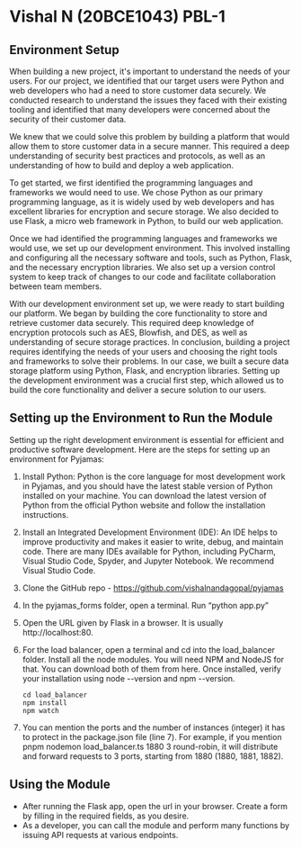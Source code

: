 # Vishal N (20BCE1043) PBL-1

## **Environment Setup**

When building a new project, it's important to understand the needs of your users. For our project, we identified that our target users were Python and web developers who had a need to store customer data securely. We conducted research to understand the issues they faced with their existing tooling and identified that many developers were concerned about the security of their customer data.

We knew that we could solve this problem by building a platform that would allow them to store customer data in a secure manner. This required a deep understanding of security best practices and protocols, as well as an understanding of how to build and deploy a web application.

To get started, we first identified the programming languages and frameworks we would need to use. We chose Python as our primary programming language, as it is widely used by web developers and has excellent libraries for encryption and secure storage. We also decided to use Flask, a micro web framework in Python, to build our web application.

Once we had identified the programming languages and frameworks we would use, we set up our development environment. This involved installing and configuring all the necessary software and tools, such as Python, Flask, and the necessary encryption libraries. We also set up a version control system to keep track of changes to our code and facilitate collaboration between team members.

With our development environment set up, we were ready to start building our platform. We began by building the core functionality to store and retrieve customer data securely. This required deep knowledge of encryption protocols such as AES, Blowfish, and DES, as well as understanding of secure storage practices.
In conclusion, building a project requires identifying the needs of your users and choosing the right tools and frameworks to solve their problems. In our case, we built a secure data storage platform using Python, Flask, and encryption libraries. Setting up the development environment was a crucial first step, which allowed us to build the core functionality and deliver a secure solution to our users.

## **Setting up the Environment to Run the Module**

Setting up the right development environment is essential for efficient and productive software development. Here are the steps for setting up an environment for Pyjamas:

1. Install Python: Python is the core language for most development work in Pyjamas, and you should have the latest stable version of Python installed on your machine. You can download the latest version of Python from the official Python website and follow the installation instructions.

2. Install an Integrated Development Environment (IDE): An IDE helps to improve productivity and makes it easier to write, debug, and maintain code. There are many IDEs available for Python, including PyCharm, Visual Studio Code, Spyder, and Jupyter Notebook. We recommend Visual Studio Code.

3. Clone the GitHub repo - https://github.com/vishalnandagopal/pyjamas

4. In the pyjamas_forms folder, open a terminal. Run “python app.py”

5. Open the URL given by Flask in a browser. It is usually http://localhost:80.

6. For the load balancer, open a terminal and cd into the load_balancer folder. Install all the node modules. You will need NPM and NodeJS for that. You can download both of them from here. Once installed, verify your installation using node --version and npm --version.

    ```
    cd load_balancer
    npm install
    npm watch
    ```

7. You can mention the ports and the number of instances (integer) it has to protect in the package.json file (line 7). For example, if you mention pnpm nodemon load_balancer.ts 1880 3 round-robin, it will distribute and forward requests to 3 ports, starting from 1880 (1880, 1881, 1882).

## **Using the Module**

-   After running the Flask app, open the url in your browser. Create a form by filling in the required fields, as you desire.
-   As a developer, you can call the module and perform many functions by issuing API requests at various endpoints.

